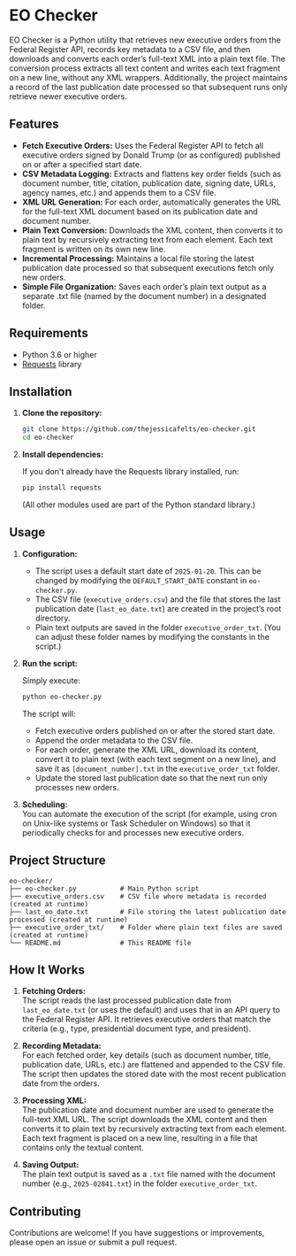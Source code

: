 # EO Checker

EO Checker is a Python utility that retrieves new executive orders from the Federal Register API, records key metadata to a CSV file, and then downloads and converts each order’s full-text XML into a plain text file. The conversion process extracts all text content and writes each text fragment on a new line, without any XML wrappers. Additionally, the project maintains a record of the last publication date processed so that subsequent runs only retrieve newer executive orders.

## Features

- **Fetch Executive Orders:** Uses the Federal Register API to fetch all executive orders signed by Donald Trump (or as configured) published on or after a specified start date.
- **CSV Metadata Logging:** Extracts and flattens key order fields (such as document number, title, citation, publication date, signing date, URLs, agency names, etc.) and appends them to a CSV file.
- **XML URL Generation:** For each order, automatically generates the URL for the full-text XML document based on its publication date and document number.
- **Plain Text Conversion:** Downloads the XML content, then converts it to plain text by recursively extracting text from each element. Each text fragment is written on its own new line.
- **Incremental Processing:** Maintains a local file storing the latest publication date processed so that subsequent executions fetch only new orders.
- **Simple File Organization:** Saves each order’s plain text output as a separate .txt file (named by the document number) in a designated folder.

## Requirements

- Python 3.6 or higher
- [Requests](https://pypi.org/project/requests/) library

## Installation

1. **Clone the repository:**

   ```bash
   git clone https://github.com/thejessicafelts/eo-checker.git
   cd eo-checker
   ```

2. **Install dependencies:**

   If you don't already have the Requests library installed, run:

   ```bash
   pip install requests
   ```

   (All other modules used are part of the Python standard library.)

## Usage

1. **Configuration:**  
   - The script uses a default start date of `2025-01-20`. This can be changed by modifying the `DEFAULT_START_DATE` constant in `eo-checker.py`.
   - The CSV file (`executive_orders.csv`) and the file that stores the last publication date (`last_eo_date.txt`) are created in the project’s root directory.
   - Plain text outputs are saved in the folder `executive_order_txt`. (You can adjust these folder names by modifying the constants in the script.)

2. **Run the script:**

   Simply execute:

   ```bash
   python eo-checker.py
   ```

   The script will:
   - Fetch executive orders published on or after the stored start date.
   - Append the order metadata to the CSV file.
   - For each order, generate the XML URL, download its content, convert it to plain text (with each text segment on a new line), and save it as `[document_number].txt` in the `executive_order_txt` folder.
   - Update the stored last publication date so that the next run only processes new orders.

3. **Scheduling:**  
   You can automate the execution of the script (for example, using cron on Unix-like systems or Task Scheduler on Windows) so that it periodically checks for and processes new executive orders.

## Project Structure

```
eo-checker/
├── eo-checker.py           # Main Python script
├── executive_orders.csv    # CSV file where metadata is recorded (created at runtime)
├── last_eo_date.txt        # File storing the latest publication date processed (created at runtime)
├── executive_order_txt/    # Folder where plain text files are saved (created at runtime)
└── README.md               # This README file
```

## How It Works

1. **Fetching Orders:**  
   The script reads the last processed publication date from `last_eo_date.txt` (or uses the default) and uses that in an API query to the Federal Register API. It retrieves executive orders that match the criteria (e.g., type, presidential document type, and president).

2. **Recording Metadata:**  
   For each fetched order, key details (such as document number, title, publication date, URLs, etc.) are flattened and appended to the CSV file. The script then updates the stored date with the most recent publication date from the orders.

3. **Processing XML:**  
   The publication date and document number are used to generate the full-text XML URL. The script downloads the XML content and then converts it to plain text by recursively extracting text from each element. Each text fragment is placed on a new line, resulting in a file that contains only the textual content.

4. **Saving Output:**  
   The plain text output is saved as a `.txt` file named with the document number (e.g., `2025-02841.txt`) in the folder `executive_order_txt`.

## Contributing

Contributions are welcome! If you have suggestions or improvements, please open an issue or submit a pull request.